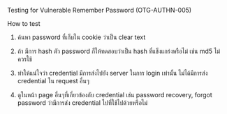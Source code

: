 Testing for Vulnerable Remember Password (OTG-AUTHN-005)

How to test

1. ค้นหา password ที่เก็บใน cookie ว่าเป็น clear text

2. ถ้า มีการ hash ตัว password ก็ให้ทดสอบว่าเป็น hash ที่แข็งแกร่งหรือไม่ เช่น md5 ไม่ควรใช้

3. ทำให้แน่ใจว่า credential มีการส่งไปยัง server ในการ login เท่านั้น ไม่ได้มีการส่ง credential ใน request อื่นๆ

4. ดูในหน้า page อื่นๆที่เกี่ยวข้องกับ credential เช่น password recovery, forgot password ว่ามีการส่ง credential ไปที่ใช้ไปด้วยหรือไม่
